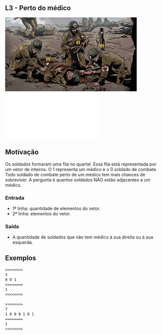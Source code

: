 ## L3 - Perto do médico


![](cover.jpg)
![](solver.cpp)

## Motivação

Os soldados formaram uma fila no quartel. Essa fila está representada por um vetor de inteiros. O 1 representa um médico e o 0 soldado de combate. Todo soldado de combate perto de um médico tem mais chances de sobreviver. A pergunta é quantos soldados NÃO estão adjacentes a um médico.  

### Entrada

*   1ª linha:  quantidade de elementos do vetor.
*   2ª linha:  elementos do vetor.

### Saída

*   A quantidade de soldados que não tem médico à sua direita ou à sua esquerda.

## Exemplos

```
>>>>>>>>
3
0 0 1
========
1
<<<<<<<<

>>>>>>>>
7
1 0 0 0 1 0 1
========
1
<<<<<<<<
```

